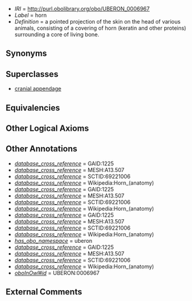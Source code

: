  * *IRI* = http://purl.obolibrary.org/obo/UBERON_0006967
 * *Label* = horn
 * *Definition* = a pointed projection of the skin on the head of various animals, consisting of a covering of horn (keratin and other proteins) surrounding a core of living bone.

## Synonyms


## Superclasses

 * [cranial appendage](../../UBERON/69/UBERON_0006969.md)

## Equivalencies


## Other Logical Axioms


## Other Annotations

 * *[database_cross_reference](../../ef/oboInOwl#hasDbXref.md)* = GAID:1225
 * *[database_cross_reference](../../ef/oboInOwl#hasDbXref.md)* = MESH:A13.507
 * *[database_cross_reference](../../ef/oboInOwl#hasDbXref.md)* = SCTID:69221006
 * *[database_cross_reference](../../ef/oboInOwl#hasDbXref.md)* = Wikipedia:Horn_(anatomy)
 * *[database_cross_reference](../../ef/oboInOwl#hasDbXref.md)* = GAID:1225
 * *[database_cross_reference](../../ef/oboInOwl#hasDbXref.md)* = MESH:A13.507
 * *[database_cross_reference](../../ef/oboInOwl#hasDbXref.md)* = SCTID:69221006
 * *[database_cross_reference](../../ef/oboInOwl#hasDbXref.md)* = Wikipedia:Horn_(anatomy)
 * *[database_cross_reference](../../ef/oboInOwl#hasDbXref.md)* = GAID:1225
 * *[database_cross_reference](../../ef/oboInOwl#hasDbXref.md)* = MESH:A13.507
 * *[database_cross_reference](../../ef/oboInOwl#hasDbXref.md)* = SCTID:69221006
 * *[database_cross_reference](../../ef/oboInOwl#hasDbXref.md)* = Wikipedia:Horn_(anatomy)
 * *[has_obo_namespace](../../ce/oboInOwl#hasOBONamespace.md)* = uberon
 * *[database_cross_reference](../../ef/oboInOwl#hasDbXref.md)* = GAID:1225
 * *[database_cross_reference](../../ef/oboInOwl#hasDbXref.md)* = MESH:A13.507
 * *[database_cross_reference](../../ef/oboInOwl#hasDbXref.md)* = SCTID:69221006
 * *[database_cross_reference](../../ef/oboInOwl#hasDbXref.md)* = Wikipedia:Horn_(anatomy)
 * *[oboInOwl#id](../../id/oboInOwl#id.md)* = UBERON:0006967

## External Comments

